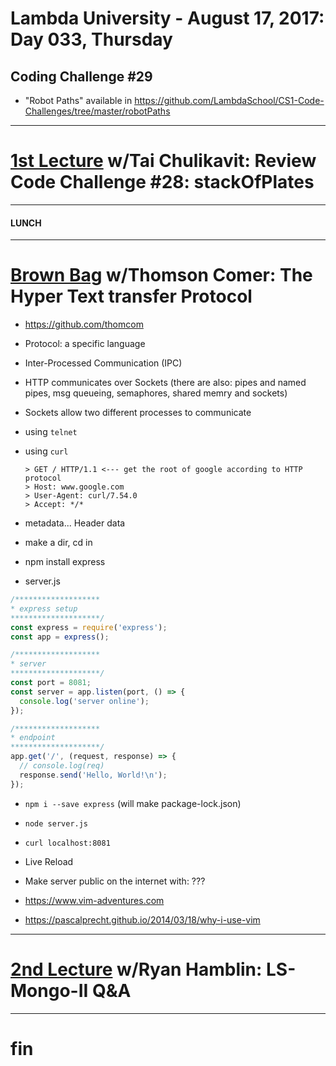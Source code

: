 # Lambda University - August 17, 2017: Day 033, Thursday
## Coding Challenge #29
- "Robot Paths" available in https://github.com/LambdaSchool/CS1-Code-Challenges/tree/master/robotPaths
***
# [1st Lecture](https://youtu.be/6Fznu7dDu2g) w/Tai Chulikavit: Review Code Challenge #28: stackOfPlates
***
#### LUNCH
***
# [Brown Bag](https://youtu.be/d2YYm0qEszo) w/Thomson Comer: The Hyper Text transfer Protocol
- https://github.com/thomcom
- Protocol: a specific language
- Inter-Processed Communication (IPC)
- HTTP communicates over Sockets (there are also: pipes and named pipes, msg queueing, semaphores, shared memry and sockets)
- Sockets allow two different processes to communicate
- using `telnet`
- using `curl`
  ```console
  > GET / HTTP/1.1 <--- get the root of google according to HTTP protocol
  > Host: www.google.com
  > User-Agent: curl/7.54.0
  > Accept: */*
  ```

- metadata... Header data

- make a dir, cd in
- npm install express
- server.js
```js
/*******************
* express setup
********************/
const express = require('express');
const app = express();

/*******************
* server
********************/
const port = 8081;
const server = app.listen(port, () => {
  console.log('server online');
});

/*******************
* endpoint
********************/
app.get('/', (request, response) => {
  // console.log(req)
  response.send('Hello, World!\n');
});

```
- `npm i --save express` (will make package-lock.json)
- `node server.js`
- `curl localhost:8081`

- Live Reload
- Make server public on the internet with: ???

- https://www.vim-adventures.com
- https://pascalprecht.github.io/2014/03/18/why-i-use-vim

***
# [2nd Lecture](https://youtu.be/46y7cweCEM0) w/Ryan Hamblin: LS-Mongo-II Q&A
***
# fin
